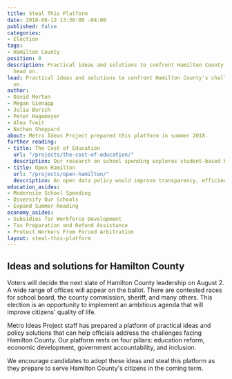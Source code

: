 ```yaml
---
title: Steal This Platform
date: 2018-06-12 13:30:00 -04:00
published: false
categories:
- Election
tags:
- Hamilton County
position: 0
description: Practical ideas and solutions to confront Hamilton County's challenges
  head on.
lead: Practical ideas and solutions to confront Hamilton County's challenges head
  on.
author:
- David Morton
- Megan Gienapp
- Julia Bursch
- Peter Hagemeyer
- Alea Tveit
- Nathan Sheppard
about: Metro Ideas Project prepared this platform in summer 2018.
further reading:
- title: The Cost of Education
  url: "/projects/the-cost-of-education/"
  description: Our research on school spending explores student-based budgeting.
- title: Open Hamilton
  url: "/projects/open-hamilton/"
  description: An open data policy would improve transparency, efficiency, and accountability.
education_asides:
- Modernize School Spending
- Diversify Our Schools
- Expand Summer Reading
economy_asides:
- Subsidies for Workforce Development
- Tax Preparation and Refund Assistance
- Protect Workers From Forced Arbitration
layout: steal-this-platform
---
```


## Ideas and solutions for Hamilton County

Voters will decide the next slate of Hamilton County leadership on August 2. A wide range of offices will appear on the ballot. There are contested races for school board, the county commission, sheriff, and many others. This election is an opportunity to implement an ambitious agenda that will improve citizens' quality of life.

Metro Ideas Project staff has prepared a platform of practical ideas and policy solutions that can help officials address the challenges facing Hamilton County. Our platform rests on four pillars: education reform, economic development, government accountability, and inclusion.

We encourage candidates to adopt these ideas and steal this platform as they prepare to serve Hamilton County's citizens in the coming term.